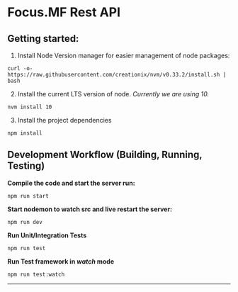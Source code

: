 # Focus.MF Rest API

## Getting started:

1. Install Node Version manager for easier management of node packages: 

`curl -o- https://raw.githubusercontent.com/creationix/nvm/v0.33.2/install.sh | bash`

2. Install the current LTS version of node. *Currently we are using 10.*

`nvm install 10`

3. Install the project dependencies

`npm install`

## Development Workflow (Building, Running, Testing)

**Compile the code and start the server run:**

`npm run start`

**Start nodemon to watch src and live restart the server:**

`npm run dev`

**Run Unit/Integration Tests**

`npm run test`

**Run Test framework in *watch* mode**

`npm run test:watch`

---